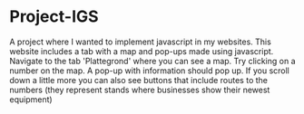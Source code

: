 # Project-IGS
A project where I wanted to implement javascript in my websites. This website includes a tab with a map and pop-ups made using javascript.
Navigate to the tab 'Plattegrond' where you can see a map. Try clicking on a number on the map. A pop-up with information should pop up.
If you scroll down a little more you can also see buttons that include routes to the numbers (they represent stands where businesses show their newest equipment) 
